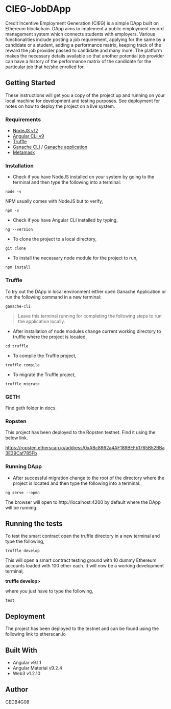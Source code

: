 # CIEG-JobDApp

Credit Incentive Employment Generation (CIEG) is a simple DApp built on Ethereum blockchain. DApp aims to implement a public employment record management system which connects students with employers. Various functionalities include posting a job requirement, applying for the same by a candidate or a student, adding a performance matrix, keeping track of the reward the job provider passed to candidate and many more. The platform makes the necessary details available so that another potential job provider can have a history of the performance matrix of the candidate for the particular job that he/she enrolled for.

## Getting Started

These instructions will get you a copy of the project up and running on your local machine for development and testing purposes. See deployment for notes on how to deploy the project on a live system.

### Requirements

- [NodeJS v12](https://nodejs.org/en/)
- [Angular CLI v9](https://angular.io/)
- [Truffle](https://www.trufflesuite.com/)
- [Ganache CLI](https://www.npmjs.com/package/ganache-cli) / [Ganache application](https://www.trufflesuite.com/ganache)
- [Metamask](https://metamask.io/)

### Installation

- Check if you have NodeJS installed on your system by going to the terminal and then type the following into a terminal:
````
node -v
````
NPM usually comes with NodeJS but to verify,
````
npm -v
````
- Check if you have Angular CLI installed by typing,
````
ng --version
````
- To clone the project to a local directory,
````
git clone
````
- To install the necessary node module for the project to run,
````
npm install
````

### Truffle

To try out the DApp in local environment either open Ganache Application or run the following command in a new terminal:
````
ganache-cli
````
>Leave this terminal running for completing the following steps to run the application locally.

- After installation of node modules change current working directory to truffle where the project is located,
````
cd truffle
````
- To compile the Truffle project,
````
truffle compile
````
- To migrate the Truffle project,
````
truffle migrate
````

### GETH

Find geth folder in docs.

### Ropsten

This project has been deployed to the Ropsten testnet. Find it using the below link.

https://ropsten.etherscan.io/address/0xABc8962a4AF189BEFb1765B52BBa3E39Caf785Fb

### Running DApp

- After successful migration change to the root of the directory where the project is located and then type the following into a terminal:
````
ng serve --open
````
The browser will open to http://localhost:4200 by default where the DApp will be running.

## Running the tests

To test the smart contract open the truffle directory in a new terminal and type the following,
````
truffle develop
````
This will open a smart contract testing ground with 10 dummy Ethereum accounts loaded with 100 ether each. It will now be a working development terminal, 

**truffle develop>**

where you just have to type the following,
````
test
````
## Deployment
The project has been deployed to the testnet and can be found using the following link to etherscan.io

## Built With

- Angular v9.1.1
- Angular Material v9.2.4
- Web3 v1.2.10

## Author
CEDB4G08